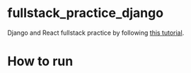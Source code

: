 # fullstack_practice_django

Django and React fullstack practice by following [this tutorial](https://www.youtube.com/watch?v=JD-age0BPVo&list=PLzMcBGfZo4-kCLWnGmK0jUBmGLaJxvi4j).

# How to run
